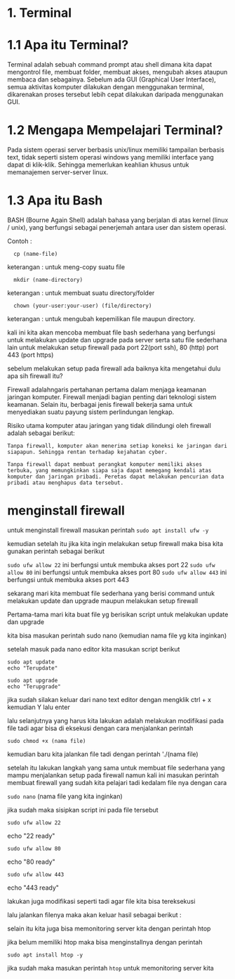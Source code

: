 # 1. Terminal
# 1.1 Apa itu Terminal?

Terminal adalah sebuah command prompt atau shell dimana kita dapat mengontrol file, membuat folder, membuat akses, mengubah akses ataupun membaca dan sebagainya. Sebelum ada GUI (Graphical User Interface), semua aktivitas komputer dilakukan dengan menggunakan terminal, dikarenakan proses tersebut lebih cepat dilakukan daripada menggunakan GUI.
# 1.2 Mengapa Mempelajari Terminal?

Pada sistem operasi server berbasis unix/linux memiliki tampailan berbasis text, tidak seperti sistem operasi windows yang memiliki interface yang dapat di klik-klik. Sehingga memerlukan keahlian khusus untuk memanajemen server-server linux.
# 1.3 Apa itu Bash

BASH (Bourne Again Shell) adalah bahasa yang berjalan di atas kernel (linux / unix), yang berfungsi sebagai penerjemah antara user dan sistem operasi.

Contoh :

      cp (name-file)

keterangan : untuk meng-copy suatu file
```
  mkdir (name-directory)
```  
keterangan : untuk membuat suatu directory/folder

```
  chown (your-user:your-user) (file/directory)
```

keterangan : untuk mengubah kepemilikan file maupun directory.

kali ini kita akan mencoba membuat file bash sederhana yang berfungsi untuk melakukan update dan upgrade pada server serta satu file sederhana lain untuk melakukan setup firewall pada port 22(port ssh), 80 (http) port 443 (port https)

sebelum melakukan setup pada firewall ada baiknya kita mengetahui dulu apa sih firewall itu?

Firewall adalahngaris pertahanan pertama dalam menjaga keamanan jaringan komputer. Firewall menjadi bagian penting dari teknologi sistem keamanan. Selain itu, berbagai jenis firewall bekerja sama untuk menyediakan suatu payung sistem perlindungan lengkap.

Risiko utama komputer atau jaringan yang tidak dilindungi oleh firewall adalah sebagai berikut:

    Tanpa firewall, komputer akan menerima setiap koneksi ke jaringan dari siapapun. Sehingga rentan terhadap kejahatan cyber.

    Tanpa firewall dapat membuat perangkat komputer memiliki akses terbuka, yang memungkinkan siapa saja dapat memegang kendali atas komputer dan jaringan pribadi. Peretas dapat melakukan pencurian data pribadi atau menghapus data tersebut.

# menginstall firewall

untuk menginstall firewall masukan perintah ```sudo apt install ufw -y```


kemudian setelah itu jika kita ingin melakukan setup firewall maka bisa kita gunakan perintah sebagai berikut 

```sudo ufw allow 22```   ini berfungsi untuk membuka akses port 22
```sudo ufw allow 80```   ini berfungsi untuk membuka akses port 80
```sudo ufw allow 443```  ini berfungsi untuk membuka akses port 443




sekarang mari kita membuat file sederhana yang berisi command untuk melakukan update dan upgrade maupun melakukan setup firewall

Pertama-tama mari kita buat file yg berisikan script untuk melakukan update dan upgrade

kita bisa masukan perintah sudo nano (kemudian nama file yg kita inginkan)

setelah masuk pada nano editor kita masukan script berikut 

```
sudo apt update 
echo "Terupdate"

sudo apt upgrade
echo "Terupgrade"

```

jika sudah silakan keluar dari nano text editor dengan mengklik ctrl + x kemudian Y lalu enter

lalu selanjutnya yang harus kita lakukan adalah melakukan modifikasi pada file tadi agar bisa di eksekusi dengan cara menjalankan perintah 

```sudo chmod +x (nama file)```

kemudian baru kita jalankan file tadi dengan perintah './(nama file)



setelah itu lakukan langkah yang sama untuk membuat file sederhana yang mampu menjalankan setup pada firewall namun kali ini masukan perintah membuat firewall yang sudah kita pelajari tadi kedalam file nya dengan cara

`sudo nano` (nama file yang kita inginkan)

jika sudah maka sisipkan script ini pada file tersebut


```sudo ufw allow 22``` 

echo "22 ready" 

```sudo ufw allow 80```

echo "80 ready"

```sudo ufw allow 443``` 

echo "443 ready"

lakukan juga modifikasi seperti tadi agar file kita bisa tereksekusi

lalu jalankan filenya maka akan keluar hasil sebagai berikut :




selain itu kita juga bisa memonitoring server kita dengan perintah htop

jika belum memiliki htop maka bisa menginstallnya dengan perintah 

```sudo apt install htop -y```

jika sudah maka masukan perintah ```htop``` untuk memonitoring server kita


































